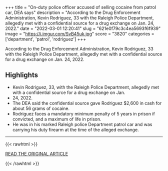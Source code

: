 +++
title = "On-duty police officer accused of selling cocaine from patrol car, DEA says"
description = "According to the Drug Enforcement Administration, Kevin Rodriguez, 33 with the Raleigh Police Department, allegedly met with a confidential source for a drug exchange on Jan. 24, 2022."
date = "2022-03-01 12:20:41"
slug = "621e0f79c3c4ea5693f6f939"
image = "https://i.imgur.com/SvB45uk.jpg"
score = "3820"
categories = ['department', 'patrol', 'rodriguez']
+++

According to the Drug Enforcement Administration, Kevin Rodriguez, 33 with the Raleigh Police Department, allegedly met with a confidential source for a drug exchange on Jan. 24, 2022.

## Highlights

- Kevin Rodriguez, 33, with the Raleigh Police Department, allegedly met with a confidential source for a drug exchange on Jan.
- 24, 2022.
- The DEA said the confidential source gave Rodriguez $2,600 in cash for about 56 grams of cocaine.
- Rodriguez faces a mandatory minimum penalty of 5 years in prison if convicted, and a maximum of life in prison.
- He was in his marked Raleigh police Department patrol car and was carrying his duty firearm at the time of the alleged exchange.

---

{{< rawhtml >}}
  <p class="article-category">
    <a target="_blank" href="https://www.wect.com/2022/02/28/on-duty-police-officer-accused-selling-cocaine-patrol-car-dea-says/?fbclid=IwAR0nNZJmUGlkcUmxdl3FvHPUFGpG7e0BkU7uNiOxxWCHV9u3Qg4LYQzybfk">READ THE ORIGINAL ARTICLE</a>
  </p>
{{< /rawhtml >}}

